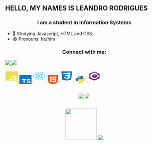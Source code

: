 ## HELLO, MY NAMES IS LEANDRO RODRIGUES

<h3 align="center">
I am a student in Information Systems
</h3>

- 🌱 Studying Javascript, HTML and CSS...
- 😄 Pronouns: he/him

<h3 align="center"><b>Connect with me:</b></h3>
<div>
  <a href="https://github.com/leandrim1">
  <img height="180em" src="https://github-readme-stats.vercel.app/api?username=leandrim1&show_icons=true&theme=radical&include_all_commits-true&count_private=true"/>
  <img height="180em" src="https://github-readme-stats.vercel.app/api/top-langs/?username=leandrim1&layout=compact&langs_count=16&theme=radical"/>
</div>
<div style="display: inline_block" aling="center"><br>
  <img align="center-right" alt="leandro-Js" height="30" width="40" src="https://raw.githubusercontent.com/devicons/devicon/master/icons/javascript/javascript-plain.svg">
  <img align="center" alt="leandro-Ts" height="30" width="40" src="https://raw.githubusercontent.com/devicons/devicon/master/icons/typescript/typescript-plain.svg">
  <img align="center-right" alt="leandro-Js" height="30" width="40" src="https://raw.githubusercontent.com/devicons/devicon/master/icons/react/react-original.svg">
  <img align="center" alt="leandro-Js" height="30" width="40" src="https://raw.githubusercontent.com/devicons/devicon/master/icons/html5/html5-original.svg">
  <img align="center-right" alt="leandro-Js" height="30" width="40" src="https://raw.githubusercontent.com/devicons/devicon/master/icons/css3/css3-original.svg">
  <img align="center" alt="leandro-Js" height="30" width="40" src="https://raw.githubusercontent.com/devicons/devicon/master/icons/python/python-original.svg">
  <img align="center-right" alt="leandro-Js" height="30" width="40" src="https://raw.githubusercontent.com/devicons/devicon/master/icons/csharp/csharp-original.svg">
</div>
    
##

<div align="center"> 
<a href="https://instagram.com/leandrim9__" target="_blank"><img src="https://img.shields.io/badge/-Instagram-%23E4405F?style=for-the-badge&logo=instagram&logoColor=white"</a>
<a href="https://www.linkedin.com/in/leandro-rodrigues-32770926a" target="_blank"><img src="https://img.shields.io/badge/-LinkedIn-%230077B5?style=for-the-badge&logo=linkedin&logoColor=white" style="border-radius: 30px" target="_blank"></a> 
 </div>


##

<p align="center">
  <img src="https://raw.githubusercontent.com/Ayushparikh-code/Ayushparikh-code/main/me.gif" width=100 height=100>
  <img src="https://raw.githubusercontent.com/Ayushparikh-code/Ayushparikh-code/main/new.gif" height=100/>
</p>
